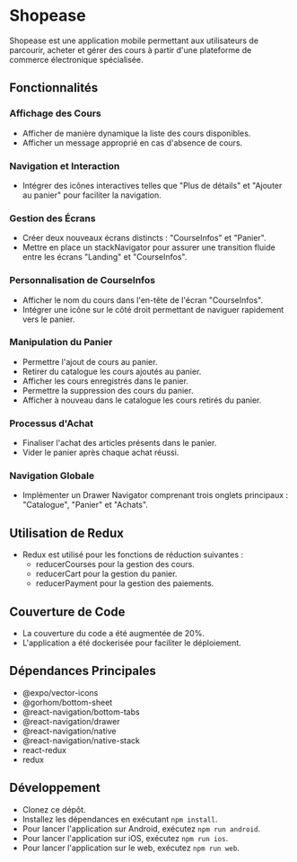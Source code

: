 # Shopease

Shopease est une application mobile permettant aux utilisateurs de parcourir, acheter et gérer des cours à partir d'une plateforme de commerce électronique spécialisée.

## Fonctionnalités

### Affichage des Cours
- Afficher de manière dynamique la liste des cours disponibles.
- Afficher un message approprié en cas d'absence de cours.

### Navigation et Interaction
- Intégrer des icônes interactives telles que "Plus de détails" et "Ajouter au panier" pour faciliter la navigation.

### Gestion des Écrans
- Créer deux nouveaux écrans distincts : "CourseInfos" et "Panier".
- Mettre en place un stackNavigator pour assurer une transition fluide entre les écrans "Landing" et "CourseInfos".

### Personnalisation de CourseInfos
- Afficher le nom du cours dans l'en-tête de l'écran "CourseInfos".
- Intégrer une icône sur le côté droit permettant de naviguer rapidement vers le panier.

### Manipulation du Panier
- Permettre l'ajout de cours au panier.
- Retirer du catalogue les cours ajoutés au panier.
- Afficher les cours enregistrés dans le panier.
- Permettre la suppression des cours du panier.
- Afficher à nouveau dans le catalogue les cours retirés du panier.

### Processus d'Achat
- Finaliser l'achat des articles présents dans le panier.
- Vider le panier après chaque achat réussi.

### Navigation Globale
- Implémenter un Drawer Navigator comprenant trois onglets principaux : "Catalogue", "Panier" et "Achats".

## Utilisation de Redux
- Redux est utilisé pour les fonctions de réduction suivantes :
  - reducerCourses pour la gestion des cours.
  - reducerCart pour la gestion du panier.
  - reducerPayment pour la gestion des paiements.

## Couverture de Code
- La couverture du code a été augmentée de 20%.
- L'application a été dockerisée pour faciliter le déploiement.

## Dépendances Principales
- @expo/vector-icons
- @gorhom/bottom-sheet
- @react-navigation/bottom-tabs
- @react-navigation/drawer
- @react-navigation/native
- @react-navigation/native-stack
- react-redux
- redux

## Développement
- Clonez ce dépôt.
- Installez les dépendances en exécutant `npm install`.
- Pour lancer l'application sur Android, exécutez `npm run android`.
- Pour lancer l'application sur iOS, exécutez `npm run ios`.
- Pour lancer l'application sur le web, exécutez `npm run web`.


